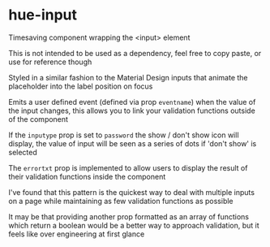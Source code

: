 # hue-input

Timesaving component wrapping the &lt;input> element

This is not intended to be used as a dependency, feel free to copy paste, or use for reference though

Styled in a similar fashion to the Material Design inputs that animate the placeholder into the label position on focus

Emits a user defined event (defined via prop `eventname`) when the value of the input changes, this allows you to link your validation functions outside of the component

If the `inputype` prop is set to `password` the show / don't show icon will display, the value of input will be seen as a series of dots if 'don't show' is selected

The `errortxt` prop is implemented to allow users to display the result of their validation functions inside the component

I've found that this pattern is the quickest way to deal with multiple inputs on a page while maintaining as few validation functions as possible

It may be that providing another prop formatted as an array of functions which return a boolean would be a better way to approach validation, but it feels like over engineering at first glance